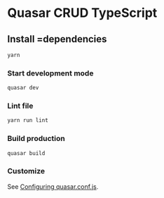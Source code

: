 # Quasar CRUD TypeScript


## Install =dependencies
```bash
yarn
```

### Start development mode
```bash
quasar dev
```

### Lint  file
```bash
yarn run lint
```

### Build  production
```bash
quasar build
```

### Customize
See [Configuring quasar.conf.js](https://quasar.dev/quasar-cli/quasar-conf-js).
